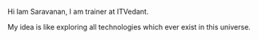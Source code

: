 Hi Iam Saravanan, I am trainer at ITVedant.

My idea is like exploring all technologies which ever exist in this universe.

